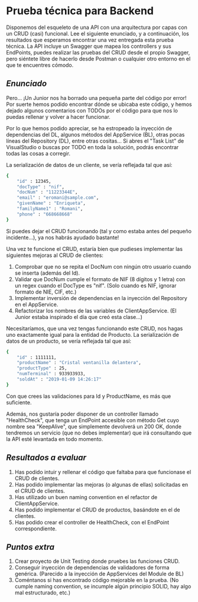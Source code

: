 # Prueba técnica para Backend


Disponemos del esqueleto de una API con una arquitectura por capas con un CRUD (casi) funcional.
Lee el siguiente enunciado, y a continuación, los resultados que esperamos encontrar una vez entregada esta prueba técnica.
La API incluye un Swagger que mapea los controllers y sus EndPoints, puedes realizar las pruebas del CRUD desde el propio Swagger, pero siéntete libre de hacerlo desde Postman o cualquier otro entorno en el que te encuentres cómodo.

## _Enunciado_

Pero... ¡Un Junior nos ha borrado una pequeña parte del código por error! Por suerte hemos podido encontrar dónde se ubicaba este código, y hemos dejado algunos comentarios con TODOs por el código para que nos lo puedas rellenar y volver a hacer funcionar.

Por lo que hemos podido apreciar, se ha estropeado la inyección de dependencias del DL, algunos métodos del AppService (BL), otras pocas líneas del Repository (DL), entre otras cositas...
Si abres el "Task List" de VisualStudio o buscas por TODO en toda la solución, podrás encontrar todas las cosas a corregir.

La serialización de datos de un cliente, se vería reflejada tal que así:
```sh
{
	"id" : 12345,
	"docType" : "nif",
	"docNum" : "11223344E",
	"email" : "eromani@sample.com",
	"givenName" : "Enriqueta",
	"familyName1" : "Romani",
	"phone" : "668668668"
}
```

Si puedes dejar el CRUD funcionando (tal y como estaba antes del pequeño incidente...), ya nos habrás ayudado bastante!

Una vez te funcione el CRUD, estaría bien que pudieses implementar las siguientes mejoras al CRUD de clientes:
1. Comprobar que no se repita el DocNum con ningún otro usuario cuando se inserta (además del Id).
2. Validar que DocNum cumple el formato de NIF (8 dígitos y 1 letra) con un regex cuando el DocType es "nif". (Solo cuando es NIF, ignorar formato de NIE, CIF, etc.)
3. Implementar inversión de dependencias en la inyección del Repository en el AppService.
4. Refactorizar los nombres de las variables de ClientAppService. (El Junior estaba inspirado el día que creó esta clase...)

Necesitaríamos, que una vez tengas funcionando este CRUD, nos hagas uno exactamente igual para la entidad de Producto.
La serialización de datos de un producto, se vería reflejada tal que así:
```sh
{
	"id" : 1111111,
	"productName" : "Cristal ventanilla delantera",
	"productType" : 25,
	"numTerminal" : 933933933,
	"soldAt" : "2019-01-09 14:26:17"
}
```

Con que crees las validaciones para Id y ProductName, es más que suficiente.

Además, nos gustaría poder disponer de un controller llamado "HealthCheck", que tenga un EndPoint accesible con método Get cuyo nombre sea "KeepAlive", que simplemente devolverá un 200 OK, donde tendremos un servicio (que no debes implementar) que irá consultando que la API esté levantada en todo momento.

## _Resultados a evaluar_
1. Has podido intuir y rellenar el código que faltaba para que funcionase el CRUD de clientes.
2. Has podido implementar las mejoras (o algunas de ellas) solicitadas en el CRUD de clientes.
3. Has utilizado un buen naming convention en el refactor de ClientAppService.
4. Has podido implementar el CRUD de productos, basándote en el de clientes.
5. Has podido crear el controller de HealthCheck, con el EndPoint correspondiente.

## _Puntos extra_
1. Crear proyecto de Unit Testing donde pruebes las funciones CRUD.
2. Conseguir inyección de dependencias de validadores de forma genérica. (Parecido a la inyección de AppServices del Module de BL)
3. Coméntanos si has encontrado código mejorable en la prueba. (No cumple naming convention, se incumple algún principio SOLID, hay algo mal estructurado, etc.)